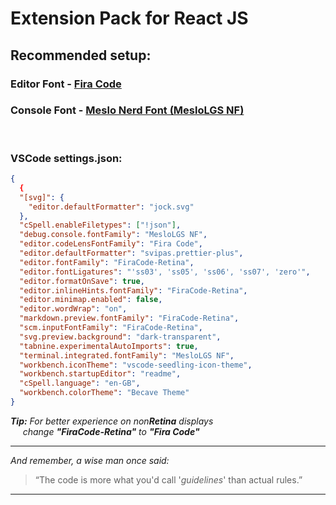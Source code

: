 # Extension Pack for React JS

## Recommended setup:

### Editor Font - [Fira Code](https://github.com/tonsky/FiraCode)

### Console Font - [Meslo Nerd Font (MesloLGS NF)](https://github.com/romkatv/powerlevel10k/blob/master/font.md)

<br/>

### VSCode settings.json:

```json
{
  {
  "[svg]": {
    "editor.defaultFormatter": "jock.svg"
  },
  "cSpell.enableFiletypes": ["!json"],
  "debug.console.fontFamily": "MesloLGS NF",
  "editor.codeLensFontFamily": "Fira Code",
  "editor.defaultFormatter": "svipas.prettier-plus",
  "editor.fontFamily": "FiraCode-Retina",
  "editor.fontLigatures": "'ss03', 'ss05', 'ss06', 'ss07', 'zero'",
  "editor.formatOnSave": true,
  "editor.inlineHints.fontFamily": "FiraCode-Retina",
  "editor.minimap.enabled": false,
  "editor.wordWrap": "on",
  "markdown.preview.fontFamily": "FiraCode-Retina",
  "scm.inputFontFamily": "FiraCode-Retina",
  "svg.preview.background": "dark-transparent",
  "tabnine.experimentalAutoImports": true,
  "terminal.integrated.fontFamily": "MesloLGS NF",
  "workbench.iconTheme": "vscode-seedling-icon-theme",
  "workbench.startupEditor": "readme",
  "cSpell.language": "en-GB",
  "workbench.colorTheme": "Becave Theme"
}
```

_**Tip:** For better experience on non**Retina** displays
<br/>
&nbsp;&nbsp;&nbsp;&nbsp;&nbsp;change **"FiraCode-Retina"** to **"Fira Code"**_

---

_And remember, a wise man once said:_

> “The code is more what you'd call '_guidelines_' than actual rules.”

---

<br/>
